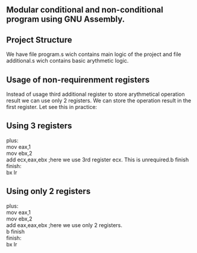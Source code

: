 ## Modular conditional and non-conditional  program using GNU Assembly.  
## Project Structure
We have file program.s wich contains main logic of the project and file additional.s wich contains basic arythmetic logic.  
## Usage of non-requirenment registers
Instead of usage third additional register to store arythmetical operation result we can use only 2 registers. We can store the operation result in the first register. Let see this in practice:  
## Using 3 registers
plus:  
mov eax,1  
mov ebx,2  
add ecx,eax,ebx ;here we use 3rd   register ecx. This is unrequired.b finish  
finish:  
bx lr  
## Using only 2 registers
plus:  
mov eax,1   
mov ebx,2  
add eax,eax,ebx ;here we use only 2  registers.  
b finish   
finish:  
bx lr  


